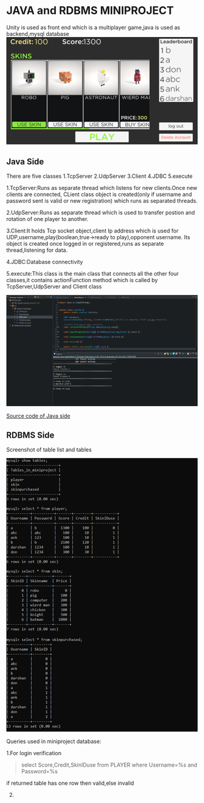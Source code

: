 # JAVA and RDBMS MINIPROJECT
Unity is used as front end which is a multiplayer game,java is used as backend,mysql database
![alt text](https://github.com/arjungaonkar/MiniProject/blob/master/images/Screenshot_20181025-190921.png "MiniProject")
## Java Side
There are five classes
1.TcpServer
2.UdpServer
3.Client
4.JDBC
5.execute

1.TcpServer:Runs as separate thread which listens for new clients.Once new clients are connected, CLient class object is created(only if               username and password sent is valid or new registration) which runs as separated threads.

2.UdpServer:Runs as separate thread which is used to transfer postion and rotation of one player to another.

3.Client:It holds Tcp socket object,client Ip address which is used for UDP,username,play(boolean,true->ready to play),opponent username.
         Its object is created once logged in or registered,runs as separate thread,listening for data.
         
4.JDBC:Database connectivity

5.execute:This class is the main class that connects all the other four classes,it contains actionFunction method which is called by                   TcpServer,UdpServer and Client class

![alt text](https://github.com/arjungaonkar/MiniProject/blob/master/images/Screenshot%20(329).png "MiniProject")

[Source code of Java side](https://github.com/arjungaonkar/MiniProject/tree/master/Java)
## RDBMS Side
Screenshot of table list and tables

![alt text](https://github.com/arjungaonkar/MiniProject/blob/master/images/Screenshot%20(331).png "MiniProject")

Queries used in miniproject database:

1.For login verification
   >select Score,Credit,SkinIDuse from PLAYER where Username=%s and Password=%s
  
  if returned table has one row then valid,else invalid
   
2.   


